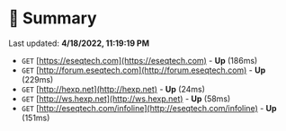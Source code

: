 # 📖 Summary
Last updated: **4/18/2022, 11:19:19 PM**

- `GET` [https://eseqtech.com](https://eseqtech.com) - **Up** (186ms)
- `GET` [http://forum.eseqtech.com](http://forum.eseqtech.com) - **Up** (229ms)
- `GET` [http://hexp.net](http://hexp.net) - **Up** (24ms)
- `GET` [http://ws.hexp.net](http://ws.hexp.net) - **Up** (58ms)
- `GET` [http://eseqtech.com/infoline](http://eseqtech.com/infoline) - **Up** (151ms)
